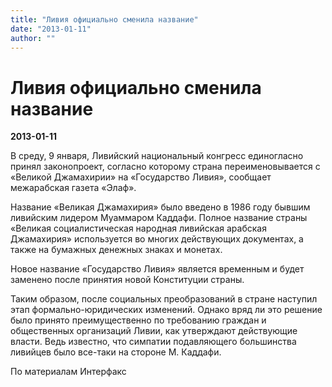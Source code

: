 ```yaml
---
title: "Ливия официально сменила название"
date: "2013-01-11"
author: ""
---
```


# Ливия официально сменила название

**2013-01-11** 

В среду, 9 января, Ливийский национальный конгресс единогласно принял законопроект, согласно которому страна переименовывается с «Великой Джамахирии» на «Государство Ливия», сообщает межарабская газета «Элаф».

Название «Великая Джамахирия» было введено в 1986 году бывшим ливийским лидером Муаммаром Каддафи. Полное название страны «Великая социалистическая народная ливийская арабская Джамахирия» используется во многих действующих документах, а также на бумажных денежных знаках и монетах.

Новое название «Государство Ливия» является временным и будет заменено после принятия новой Конституции страны.

Таким образом, после социальных преобразований в стране наступил этап формально-юридических изменений. Однако вряд ли это решение было принято преимущественно по требованию граждан и общественных организаций Ливии, как утверждают действующие власти. Ведь известно, что симпатии подавляющего большинства ливийцев было все-таки на стороне М. Каддафи.

По материалам Интерфакс